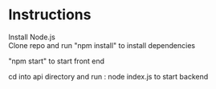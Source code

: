 # Instructions
   
Install Node.js      
Clone repo and run "npm install" to install dependencies
     
"npm start" to start front end    
    
cd into api directory and run : node index.js to start backend
